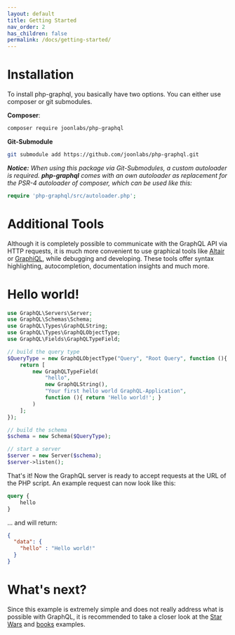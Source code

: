 ```yaml
---
layout: default
title: Getting Started
nav_order: 2
has_children: false
permalink: /docs/getting-started/
---
```

# Installation
To install php-graphql, you basically have two options. You can either use composer or git submodules.

**Composer**:
````bash
composer require joonlabs/php-graphql
````

**Git-Submodule**
````bash
git submodule add https://github.com/joonlabs/php-graphql.git
````
***Notice:** When using this package via Git-Submodules, a custom autoloader is required. **php-graphql** comes with an own autoloader as replacement for the PSR-4 autoloader of composer, which can be used like this:*
```php
require 'php-graphql/src/autoloader.php';
```
# Additional Tools
Although it is completely possible to communicate with the GraphQL API via HTTP requests, it is much more convenient to use graphical tools like [Altair](https://github.com/imolorhe/altair) or [GraphiQL](https://github.com/graphql/graphiql), while debugging and developing.
These tools offer syntax highlighting, autocompletion, documentation insights and much more.

# Hello world!

```php
use GraphQL\Servers\Server;
use GraphQL\Schemas\Schema;
use GraphQL\Types\GraphQLString;
use GraphQL\Types\GraphQLObjectType;
use GraphQL\Fields\GraphQLTypeField;

// build the query type
$QueryType = new GraphQLObjectType("Query", "Root Query", function (){
    return [
        new GraphQLTypeField(
            "hello",
            new GraphQLString(),
            "Your first hello world GraphQL-Application",
            function (){ return 'Hello world!'; }
        )
    ];
});

// build the schema
$schema = new Schema($QueryType);

// start a server
$server = new Server($schema);
$server->listen();
```

That's it! Now the GraphQL server is ready to accept requests at the URL of the PHP script. An example request can now look like this:
````graphql
query {
    hello
}
````
... and will return:

````json
{
  "data": {
    "hello" : "Hello world!"
  }
}
````

# What's next?
Since this example is extremely simple and does not really address what is possible with GraphQL, it is recommended to take a closer look at the [Star Wars](https://github.com/joonlabs/php-graphql/tree/master/examples/starwars) and [books](https://github.com/joonlabs/php-graphql/tree/master/examples/books) examples.  